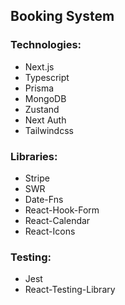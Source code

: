 ## Booking System

### Technologies:
- Next.js
- Typescript
- Prisma
- MongoDB
- Zustand
- Next Auth
- Tailwindcss

### Libraries:
- Stripe
- SWR
- Date-Fns
- React-Hook-Form
- React-Calendar
- React-Icons

### Testing:
- Jest
- React-Testing-Library

